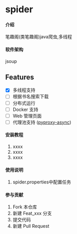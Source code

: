 # spider

#### 介绍
笔趣阁(类笔趣阁)java爬虫,多线程

#### 软件架构
jsoup

## Features
- [x] 多线程支持
- [ ] 根据书名搜索下载 
- [ ] 分布式运行
- [ ] Docker 支持
- [ ] Web 管理页面
- [ ] 代理池支持 ([pyproxy-async](https://github.com/pjialin/pyproxy-async))

#### 安装教程

1.  xxxx
2.  xxxx
3.  xxxx

#### 使用说明

1.  spider.properties中配置任务

#### 参与贡献

1.  Fork 本仓库
2.  新建 Feat_xxx 分支
3.  提交代码
4.  新建 Pull Request


